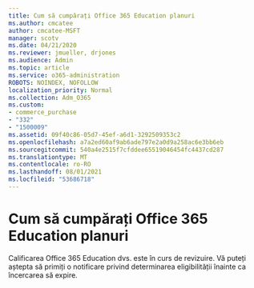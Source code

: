 ```yaml
---
title: Cum să cumpărați Office 365 Education planuri
ms.author: cmcatee
author: cmcatee-MSFT
manager: scotv
ms.date: 04/21/2020
ms.reviewer: jmueller, drjones
ms.audience: Admin
ms.topic: article
ms.service: o365-administration
ROBOTS: NOINDEX, NOFOLLOW
localization_priority: Normal
ms.collection: Adm_O365
ms.custom:
- commerce_purchase
- "332"
- "1500009"
ms.assetid: 09f40c86-05d7-45ef-a6d1-3292509353c2
ms.openlocfilehash: a7a2ed60af9ab6ade797e2a0d9a258ac6e3bb6eb
ms.sourcegitcommit: 540a4e2515f7cfddee65519046454fc4437cd287
ms.translationtype: MT
ms.contentlocale: ro-RO
ms.lasthandoff: 08/01/2021
ms.locfileid: "53686718"
---
```

# <a name="how-to-purchase-office-365-education-plans"></a>Cum să cumpărați Office 365 Education planuri

Calificarea Office 365 Education dvs. este în curs de revizuire. Vă puteți aștepta să primiți o notificare privind determinarea eligibilității înainte ca încercarea să expire.